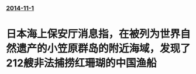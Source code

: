 ### [2014-11-1](/news/2014/11/1/index.md)

##### 
#  日本海上保安厅消息指，在被列为世界自然遗产的小笠原群岛的附近海域，发现了212艘非法捕捞红珊瑚的中国渔船



